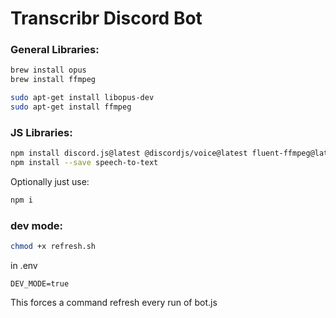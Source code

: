 # Transcribr Discord Bot

### General Libraries:
```zsh
brew install opus
brew install ffmpeg
```

```bash
sudo apt-get install libopus-dev
sudo apt-get install ffmpeg
```

### JS Libraries:
```bash
npm install discord.js@latest @discordjs/voice@latest fluent-ffmpeg@latest dotenv@latest libsodium-wrappers openai@latest
npm install --save speech-to-text
```

Optionally just use:
```bash
npm i
```

### dev mode:
```bash
chmod +x refresh.sh
```
in .env
```env
DEV_MODE=true
```

This forces a command refresh every run of bot.js